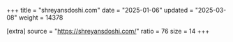 +++
title = "shreyansdoshi.com"
date = "2025-01-06"
updated = "2025-03-08"
weight = 14378

[extra]
source = "https://shreyansdoshi.com/"
ratio = 76
size = 14
+++

